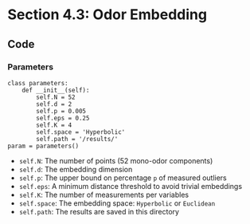 # Section 4.3: Odor Embedding

## Code

### Parameters

```console
class parameters:
    def __init__(self):
        self.N = 52
        self.d = 2
        self.p = 0.005
        self.eps = 0.25
        self.K = 4
        self.space = 'Hyperbolic'
        self.path = '/results/'
param = parameters()
```
- `self.N`: The number of points (52 mono-odor components)
- `self.d`: The embedding dimension
- `self.p`: The upper bound on percentage `p` of measured outliers
- `self.eps`: A minimum distance threshold to avoid trivial embeddings
- `self.K`: The number of measurements per variables
- `self.space`: The embedding space: `Hyperbolic` or `Euclidean` 
- `self.path`: The results are saved in this directory
